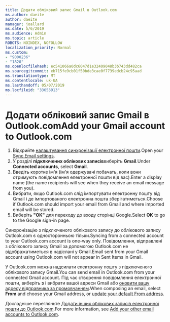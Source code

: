 ```yaml
---
title: Додати обліковий запис Gmail в Outlook.com
ms.author: daeite
author: daeite
manager: joallard
ms.date: 5/6/2019
ms.audience: Admin
ms.topic: article
ROBOTS: NOINDEX, NOFOLLOW
localization_priority: Normal
ms.custom:
- "9000236"
- "1820"
ms.openlocfilehash: ec541066a0dc6047d1e32409048b3b743dd482ca
ms.sourcegitcommit: eb715fe9cb01f50bde3cae0f7739edcb24c95aad
ms.translationtype: MT
ms.contentlocale: uk-UA
ms.lasthandoff: 05/07/2019
ms.locfileid: "33653913"
---
```

# <a name="add-your-gmail-account-to-outlookcom"></a><span data-ttu-id="fbc51-102">Додати обліковий запис Gmail в Outlook.com</span><span class="sxs-lookup"><span data-stu-id="fbc51-102">Add your Gmail account to Outlook.com</span></span>

1. <span data-ttu-id="fbc51-103">Відкрийте [налаштування синхронізації електронної пошти](https://go.microsoft.com/fwlink/?linkid=875264).</span><span class="sxs-lookup"><span data-stu-id="fbc51-103">Open your [Sync Email settings](https://go.microsoft.com/fwlink/?linkid=875264).</span></span>
2. <span data-ttu-id="fbc51-104">У розділі **підключених облікових записів**виберіть **Gmail**.</span><span class="sxs-lookup"><span data-stu-id="fbc51-104">Under **Connected accounts**, select **Gmail**.</span></span>
3. <span data-ttu-id="fbc51-105">Введіть коротке ім'я (ім'я одержувачі побачать, коли вони отримують повідомлення електронної пошти від вас).</span><span class="sxs-lookup"><span data-stu-id="fbc51-105">Enter a display name (the name recipients will see when they receive an email message from you).</span></span>
4. <span data-ttu-id="fbc51-106">Вибрати, якщо Outlook.com слід імпортувати електронну пошту від Gmail і де імпортованого електронна пошта зберігатиметься.</span><span class="sxs-lookup"><span data-stu-id="fbc51-106">Choose if Outlook.com should import your email from Gmail and where imported email will be stored.</span></span>
5. <span data-ttu-id="fbc51-107">Виберіть **"OK"** для переходу до входу сторінці Google.</span><span class="sxs-lookup"><span data-stu-id="fbc51-107">Select **OK** to go to the Google sign-in page.</span></span>

<span data-ttu-id="fbc51-108">Синхронізацію з підключеного облікового запису до облікового запису Outlook.com є односторонньою тільки.</span><span class="sxs-lookup"><span data-stu-id="fbc51-108">Syncing from a connected account to your Outlook.com account is one-way only.</span></span> <span data-ttu-id="fbc51-109">Повідомлення, відправлені з облікового запису Gmail за допомогою Outlook.com не відображатиметься в надіслані у Gmail.</span><span class="sxs-lookup"><span data-stu-id="fbc51-109">Email sent from your Gmail account using Outlook.com will not appear in Sent Items in Gmail.</span></span>

<span data-ttu-id="fbc51-110">У Outlook.com можна надсилати електронну пошту з підключеного облікового запису Gmail.</span><span class="sxs-lookup"><span data-stu-id="fbc51-110">You can send email in Outlook.com from your connected Gmail account.</span></span> <span data-ttu-id="fbc51-111">Під час створення повідомлення електронної пошти, виберіть **з** і вибрати вашої адреси Gmail або [оновити вашу адресу відправника за промовчанням](https://go.microsoft.com/fwlink/?linkid=875264).</span><span class="sxs-lookup"><span data-stu-id="fbc51-111">When composing an email, select **From** and choose your Gmail address, or [update your default From address](https://go.microsoft.com/fwlink/?linkid=875264).</span></span>

<span data-ttu-id="fbc51-112">Докладніше перегляньте [Додати інших облікових записів електронної пошти до Outlook.com](https://support.office.com/article/c5224df4-5885-4e79-91ba-523aa743f0ba).</span><span class="sxs-lookup"><span data-stu-id="fbc51-112">For more information, see [Add your other email accounts to Outlook.com](https://support.office.com/article/c5224df4-5885-4e79-91ba-523aa743f0ba).</span></span>